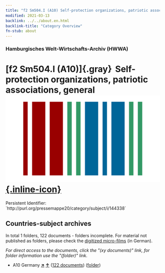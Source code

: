 ```yaml
---
title: "f2 Sm504.I (A10) Self-protection organizations, patriotic associations, general"
modified: 2021-03-13
backlink: ../../about.en.html
backlink-title: "Category Overview"
fn-stub: about
---
```


### Hamburgisches Welt-Wirtschafts-Archiv (HWWA)

# [f2 Sm504.I (A10)]{.gray}&#8201; Self-protection organizations, patriotic associations, general &#160; [![Wikidata](/images/Wikidata-logo.svg "Wikidata"){.inline-icon}](http://www.wikidata.org/entity/Q104699608)

<div class="hint">Persistent Identifier: `http://purl.org/pressemappe20/category/subject/i/144338`</div>







## Countries-subject archives





In total 1 folders, 122 documents - folders incomplete.
For material not published as folders, please check the [digitized micro-films](/film/h1_sh.de.html) (in German).

_For direct access to the documents, click the "(xy documents)" link, for folder information use the "(folder)" link._


- A10 Germany [**&nearr;**](../../../geo/i/126128/about.en.html "Germany (all folders)") [**&uarr;**](../../../geo/about.en.html#A10 "Country category system") (<a href="https://pm20.zbw.eu/iiifview/folder/sh/126128,144338" title="about: Germany : Self-protection organizations, patriotic associations, general" target="_blank">122 documents</a>) ([folder](../../../../folder/sh/1261xx/126128/1443xx/144338/about.en.html))








